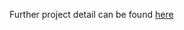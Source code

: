 Further project detail can be found [here](http://media.wix.com/ugd/a1f009_ed6c249e86fd4277abe2ff172c334bf8.pdf)
